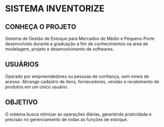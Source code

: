 # SISTEMA INVENTORIZE

## CONHEÇA O PROJETO
Sistema de Gestão de Estoque para Mercados de Médio e Pequeno Porte desenvolvido durante a graduação a fim de conhecimentos na área de modelagem, projeto e desenvolvimento de softwares.

## USUÁRIOS
Operado por empreendedores ou pessoas de confiança, sem níveis de acesso. Abrange cadastro de itens, fornecedores, vendas e recebimento de produtos em um único usuário.

## OBJETIVO
O sistema busca otimizar as operações diárias, garantindo praticidade e precisão no gerenciamento de todas as funções de estoque.
